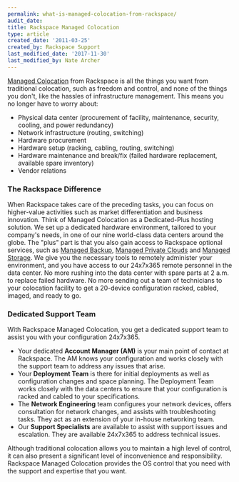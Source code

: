 ```yaml
---
permalink: what-is-managed-colocation-from-rackspace/
audit_date:
title: Rackspace Managed Colocation
type: article
created_date: '2011-03-25'
created_by: Rackspace Support
last_modified_date: '2017-11-30'
last_modified_by: Nate Archer
---
```


[Managed Colocation](https://www.rackspace.com/dedicated-servers/colocation)
from Rackspace is all the things you want from traditional
colocation, such as freedom and control, and none of the things you
don't, like the hassles of infrastructure management. This means you no
longer have to worry about:

-   Physical data center (procurement of facility, maintenance,
    security, cooling, and power redundancy)
-   Network infrastructure (routing, switching)
-   Hardware procurement
-   Hardware setup (racking, cabling, routing, switching)
-   Hardware maintenance and break/fix (failed hardware replacement,
    available spare inventory)
-   Vendor relations

### The Rackspace Difference

When Rackspace takes care of the preceding tasks, you can focus on higher-value
activities such as market differentiation and business innovation. Think of
Managed Colocation as a Dedicated-Plus hosting solution. We set up a dedicated
hardware environment, tailored to your company's needs, in one of our nine
world-class data centers around the globe. The "plus" part is that you also gain
access to Rackspace optional services, such as
[Managed Backup](https://www.rackspace.com/vmware),
[Managed Private Clouds](http://www.rackspace.com/managed_hosting/private_cloud/index.php)
and [Managed Storage](https://www.rackspace.com/managed-hosting/data-storage).
We give you the necessary tools to remotely administer your environment, and you
have access to our 24x7x365 remote personnel in the data center. No more rushing
into the data center with spare parts at 2 a.m. to replace failed hardware. No
more sending out a team of technicians to your colocation facility to get a
20-device configuration racked, cabled, imaged, and ready to go.

### Dedicated Support Team

With Rackspace Managed Colocation, you get a dedicated support team to assist you with your configuration 24x7x365.

-   Your dedicated **Account Manager (AM)** is your main point of
    contact at Rackspace. The AM knows your configuration and works
    closely with the support team to address any issues that arise.
-   Your **Deployment Team** is there for initial deployments as well as
    configuration changes and space planning. The Deployment Team works
    closely with the data centers to ensure that your configuration is
    racked and cabled to your specifications.
-   The **Network Engineering** team configures your network devices,
    offers consultation for network changes, and assists with
    troubleshooting tasks. They act as an extension of your in-house
    networking team.
-   Our **Support Specialists** are available to assist with support
    issues and escalation. They are available 24x7x365 to address
    technical issues.

Although traditional colocation allows you to maintain a high level of
control, it can also present a significant level of inconvenience and
responsibility. Rackspace Managed Colocation provides the OS control that you
need with the support and expertise that you want.
